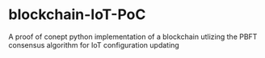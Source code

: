 # blockchain-IoT-PoC
A proof of conept python implementation of a blockchain utlizing the PBFT consensus algorithm for IoT configuration updating
